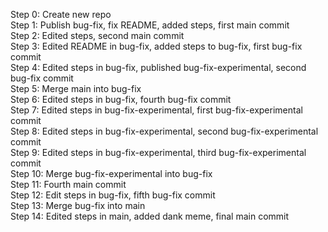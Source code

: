 Step 0: Create new repo<br>
Step 1: Publish bug-fix, fix README, added steps, first main commit<br>
Step 2: Edited steps, second main commit<br>
Step 3: Edited README in bug-fix, added steps to bug-fix, first bug-fix commit<br>
Step 4: Edited steps in bug-fix, published bug-fix-experimental, second bug-fix commit<br>
Step 5: Merge main into bug-fix<br>
Step 6: Edited steps in bug-fix, fourth bug-fix commit<br>
Step 7: Edited steps in bug-fix-experimental, first bug-fix-experimental commit<br>
Step 8: Edited steps in bug-fix-experimental, second bug-fix-experimental commit<br>
Step 9: Edited steps in bug-fix-experimental, third bug-fix-experimental commit<br>
Step 10: Merge bug-fix-experimental into bug-fix<br>
Step 11: Fourth main commit<br>
Step 12: Edit steps in bug-fix, fifth bug-fix commit<br>
Step 13: Merge bug-fix into main<br>
Step 14: Edited steps in main, added dank meme, final main commit<br>